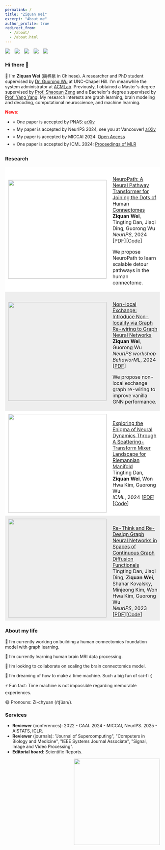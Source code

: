 ```yaml
---
permalink: /
title: "Ziquan Wei"
excerpt: "About me"
author_profile: true
redirect_from: 
  - /about/
  - /about.html
---
```


[![](https://img.shields.io/badge/GoogleScholar-Z._Wei-lightblue?style=social&logo=googlescholar)](https://scholar.google.com/citations?user=z1IYb2oAAAAJ&hl=en) &ensp;
[![](https://img.shields.io/badge/arXiv-Z._Wei-B31B1B?style=social&logo=arxiv)](https://arxiv.org/a/wei_z_3.html) &ensp;
[![](https://img.shields.io/badge/LinkedIn-Z._Wei-blue?style=social&logo=linkedin)](https://www.linkedin.com/in/weiziquan142857/?locale=en_US) &ensp;
[![](https://img.shields.io/badge/ResearchGate-Z.%20Wei-lightgrey?style=social&logo=researchgate)](https://www.researchgate.net/profile/Ziquan-Wei) &ensp;
[![](https://img.shields.io/badge/WeChat-_Z._Wei_-blue?style=social&logo=wechat)](/images/wechat_QRcode.JPG) &ensp;

### Hi there 👋

👋 I'm **Ziquan Wei** (魏梓泉 in Chinese). A researcher and PhD student supervised by [Dr. Guorong Wu](https://www.acmlab.org/team) at UNC-Chapel Hill. I'm meanwhile the system administrator at [ACMLab](https://www.acmlab.org). Previously, I obtained a Master's degree supervised by [Prof. Shaoqun Zeng](https://zh.wikipedia.org/wiki/%E6%9B%BE%E7%BB%8D%E7%BE%A4) and a Bachelor's degree supervised by [Prof. Yang Yang](https://scholar.google.com/citations?user=7JLPFHgAAAAJ&hl=zh-CN). My research interests are graph learning, brain modeling and decoding, computational neuroscience, and machine learning.

<span style="color:red">**News:**</span>
 - ⭐ One paper is accepted by PNAS: [arXiv](https://arxiv.org/abs/2406.13958)
 - ⭐ My paper is accepted by NeurIPS 2024, see you at Vancouver! [arXiv](https://arxiv.org/abs/2409.17510)
 - ⭐ My paper is accepted by MICCAI 2024: [Open Access](https://papers.miccai.org/miccai-2024/649-Paper1549.html)
 - ⭐ One paper is accepted by ICML 2024: [Proceedings of MLR](https://proceedings.mlr.press/v235/dan24a.html)

### Research

<table style="width:100%;border:none;border-spacing:0px;border-collapse:separate;margin-right:auto;margin-left:auto;">
  <tbody>
    <tr bgcolor="#ffffff">
      <td style="padding:10px;width:35%;vertical-align:middle">
        <img src='https://neurips.cc/media/PosterPDFs/NeurIPS%202024/96225-thumb.png' style="margin-top:0px; width:320px">
      </td>
      <td style="padding-left:10px; padding-top:30px; width:65%;vertical-align:top;">
        <a href="">
          NeuroPath: A Neural Pathway Transformer for Joining the Dots of Human Connectomes
        </a>
        <br>
        <b>Ziquan Wei</b>, Tingting Dan, Jiaqi Ding, Guorong Wu
        <br>
        <em>NeurIPS</em>, 2024    [<a href="https://openreview.net/forum?id=AvBuK8Ezrg">PDF</a>][<a href="https://github.com/Chrisa142857/neuro_detour">Code</a>]
        <p>
            We propose NeuroPath to learn scalable detour pathways in the human connectome.
        </p>
      </td>
    </tr>
    <tr bgcolor="#eeeeee">
      <td style="padding:10px;width:35%;vertical-align:middle">
        <img src='https://neurips.cc/media/PosterPDFs/NeurIPS%202024/102120-thumb.png' style="margin-top:0px; width:320px">
      </td>
      <td style="padding-left:10px; padding-top:30px; width:65%;vertical-align:top;">
        <a href="">
          Non-local Exchange: Introduce Non-locality via Graph Re-wiring to Graph Neural Networks
        </a>
        <br>
        <b>Ziquan Wei</b>, Guorong Wu
        <br>
        <em>NeurIPS workshop BehaviorML</em>, 2024    [<a href="https://openreview.net/forum?id=dw4pR39eUD">PDF</a>]
        <p>
            We propose non-local exchange graph re-wiring to improve vanilla GNN performance.
        </p>
      </td>
    </tr>
    <tr bgcolor="#ffffff">
      <td style="padding:10px;width:35%;vertical-align:middle">
        <img src='https://dandy5721.github.io/dandy.github.io/images/ICML2024.png' style="margin-top:0px; width:320px">
      </td>
      <td style="padding-left:10px; padding-top:30px; width:65%;vertical-align:top;">
        <a href="">
          Exploring the Enigma of Neural Dynamics Through A Scattering-Transform Mixer Landscape for Riemannian Manifold
        </a>
        <br>
        Tingting Dan, <b>Ziquan Wei</b>, Won Hwa Kim, Guorong Wu
        <br>
        <em>ICML</em>, 2024    [<a href="https://openreview.net/forum?id=EYOo48YGhy">PDF</a>][<a href="https://github.com/Dandy5721/ICML2024">Code</a>]
      </td>
    </tr>
    <tr bgcolor="#eeeeee">
      <td style="padding:10px;width:35%;vertical-align:middle">
        <img src='https://dandy5721.github.io/dandy.github.io/images/nips.png' style="margin-top:0px; width:320px">
      </td>
      <td style="padding-left:10px; padding-top:30px; width:65%;vertical-align:top;">
        <a href="">
          Re-Think and Re-Design Graph Neural Networks in Spaces of Continuous Graph Diffusion Functionals
        </a>
        <br>
        Tingting Dan, Jiaqi Ding, <b>Ziquan Wei</b>, Shahar Kovalsky, Minjeong Kim, Won Hwa Kim, Guorong Wu
        <br>
        <em>NeurIPS</em>, 2023    [<a href="https://proceedings.neurips.cc/paper_files/paper/2023/hash/b9fd027eb16434174b8bb3d3b18110af-Abstract-Conference.html">PDF</a>][<a href="https://github.com/Dandy5721/GNN-PDE-COV">Code</a>]
      </td>
    </tr>
    </tbody>
</table>


### About my life

🔭 I’m currently working on building a human connectomics foundation model with graph learning.

🌱 I’m currently learning human brain MRI data processing.

👯 I’m looking to collaborate on scaling the brain connectomics model.

🤔 I’m dreaming of how to make a time machine. Such a big fun of sci-fi :)

⚡ Fun fact: Time machine is not impossible regarding memorable experiences.

😄 Pronouns: Zi-chyuan (/tʃüan/).


### Services

 - **Reviewer** (conferences): 2022 - CAAI. 2024 - MICCAI, NeurIPS. 2025 - AISTATS, ICLR.
 - **Reviewer** (journals): "Journal of Supercomputing", "Computers in Biology and Medicine", "IEEE Systems Journal Associate", "Signal, Image and Video Processing".
 - **Editorial board**: Scientific Reports.

<div class="row">
  <div class="column">
<!--     <div align='right'>My Github status</div> -->
    <a href='https://github.com/Chrisa142857'>
        <img align='right' width='280' src='https://github-readme-stats.vercel.app/api?username=chrisa142857&count_private=true&show_icons=true&theme=onedark&hide_rank=true&hide_title=true&bg_color=264653&border_color=2a9d8f&icon_color=e76f51&text_color=eae2b7'>
    </a>
  </div>
  
  <div class="column">
    
<script type='text/javascript' id='mapmyvisitors' src='https://mapmyvisitors.com/map.js?cl=080808&w=200&t=tt&d=iQqJzCTKcRumFQOuhUBlR2HaCf7nKbyuOLrZ87uhBG8&co=ffffff&cmo=3acc3a&cmn=ff5353&ct=808080'>
  
</script>

  </div>
</div>
